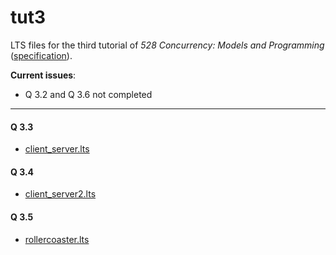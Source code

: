 # tut3

LTS files for the third tutorial of _528 Concurrency: Models and Programming_ ([specification](spec.pdf)).

__Current issues__:
- Q 3.2 and Q 3.6 not completed

---

#### Q 3.3

- [client_server.lts](client_server.lts)

#### Q 3.4

- [client_server2.lts](client_server2.lts)

#### Q 3.5

- [rollercoaster.lts](rollercoaster.lts)

